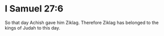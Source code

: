 # I Samuel 27:6

So that day Achish gave him Ziklag. Therefore Ziklag has belonged to the kings of Judah to this day.
